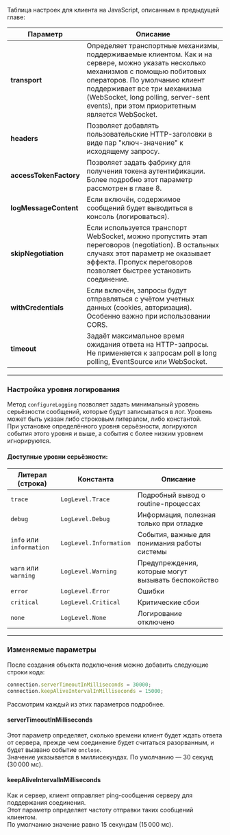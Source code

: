 
Таблица настроек для клиента на JavaScript, описанным в предыдущей главе:

| Параметр               | Описание                                                                                                                                                                                                                                                                                     |
| ---------------------- | -------------------------------------------------------------------------------------------------------------------------------------------------------------------------------------------------------------------------------------------------------------------------------------------- |
| **transport**          | Определяет транспортные механизмы, поддерживаемые клиентом. Как и на сервере, можно указать несколько механизмов с помощью побитовых операторов. По умолчанию клиент поддерживает все три механизма (WebSocket, long polling, server-sent events), при этом приоритетным является WebSocket. |
| **headers**            | Позволяет добавлять пользовательские HTTP-заголовки в виде пар "ключ-значение" к исходящему запросу.                                                                                                                                                                                         |
| **accessTokenFactory** | Позволяет задать фабрику для получения токена аутентификации. Более подробно этот параметр рассмотрен в главе 8.                                                                                                                                                                             |
| **logMessageContent**  | Если включён, содержимое сообщений будет выводиться в консоль (логироваться).                                                                                                                                                                                                                |
| **skipNegotiation**    | Если используется транспорт WebSocket, можно пропустить этап переговоров (negotiation). В остальных случаях этот параметр не оказывает эффекта. Пропуск переговоров позволяет быстрее установить соединение.                                                                                 |
| **withCredentials**    | Если включён, запросы будут отправляться с учётом учетных данных (cookies, авторизация). Особенно важно при использовании CORS.                                                                                                                                                              |
| **timeout**            | Задаёт максимальное время ожидания ответа на HTTP-запросы. Не применяется к запросам poll в long polling, EventSource или WebSocket.                                                                                                                                                         |

---
### Настройка уровня логирования

Метод `configureLogging` позволяет задать минимальный уровень серьёзности сообщений, которые будут записываться в лог. Уровень может быть указан либо строковым литералом, либо константой.  
При установке определённого уровня серьёзности, логируются события этого уровня и выше, а события с более низким уровнем игнорируются.

#### Доступные уровни серьёзности:

| Литерал (строка)         | Константа              | Описание                                            |
| ------------------------ | ---------------------- | --------------------------------------------------- |
| `trace`                  | `LogLevel.Trace`       | Подробный вывод о routine-процессах                 |
| `debug`                  | `LogLevel.Debug`       | Информация, полезная только при отладке             |
| `info` или `information` | `LogLevel.Information` | События, важные для понимания работы системы        |
| `warn` или `warning`     | `LogLevel.Warning`     | Предупреждения, которые могут вызывать беспокойство |
| `error`                  | `LogLevel.Error`       | Ошибки                                              |
| `critical`               | `LogLevel.Critical`    | Критические сбои                                    |
| `none`                   | `LogLevel.None`        | Логирование отключено                               |

---

### Изменяемые параметры

После создания объекта подключения можно добавить следующие строки кода:

```javascript
connection.serverTimeoutInMilliseconds = 30000;
connection.keepAliveIntervalInMilliseconds = 15000;
```

Рассмотрим каждый из этих параметров подробнее.

#### **serverTimeoutInMilliseconds**

Этот параметр определяет, сколько времени клиент будет ждать ответа от сервера, прежде чем соединение будет считаться разорванным, и будет вызвано событие `onclose`.  
Значение указывается в миллисекундах. По умолчанию — 30 секунд (30 000 мс).

#### **keepAliveIntervalInMilliseconds**

Как и сервер, клиент отправляет ping-сообщения серверу для поддержания соединения.  
Этот параметр определяет частоту отправки таких сообщений клиентом.  
По умолчанию значение равно 15 секундам (15 000 мс).
